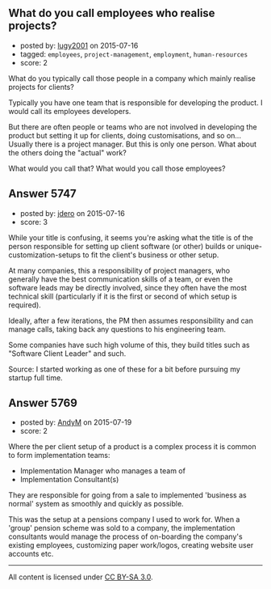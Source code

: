 ## What do you call employees who realise projects?

- posted by: [lugy2001](https://stackexchange.com/users/352883/lugy2001) on 2015-07-16
- tagged: `employees`, `project-management`, `employment`, `human-resources`
- score: 2

What do you typically call those people in a company which mainly realise projects for clients?

Typically you have one team that is responsible for developing the product. I would call its employees developers.

But there are often people or teams who are not involved in developing the product but setting it up for clients, doing customisations, and so on... Usually there is a project manager. But this is only one person. What about the others doing the "actual" work?

What would you call that? What would you call those employees?


## Answer 5747

- posted by: [jdero](https://stackexchange.com/users/1972448/jdero) on 2015-07-16
- score: 3

While your title is confusing, it seems you're asking what the title is of the person responsible for setting up client software (or other) builds or unique-customization-setups to fit the client's business or other setup.

At many companies, this a responsibility of project managers, who generally have the best communication skills of a team, or even the software leads may be directly involved, since they often have the most technical skill (particularly if it is the first or second of which setup is required).

Ideally, after a few iterations, the PM then assumes responsibility and can manage calls, taking back any questions to his engineering team.

Some companies have such high volume of this, they build titles such as "Software Client Leader" and such.

Source: I started working as one of these for a bit before pursuing my startup full time.


## Answer 5769

- posted by: [AndyM](https://stackexchange.com/users/6787/andym) on 2015-07-19
- score: 2

Where the per client setup of a product is a complex process it is common to form implementation teams:
 
- Implementation Manager who manages a team of
 - Implementation Consultant(s)

They are responsible for going from a sale to implemented 'business as normal' system as smoothly and quickly as possible.

This was the setup at a pensions company I used to work for. When a 'group' pension scheme was sold to a company, the implementation consultants would manage the process of on-boarding the company's existing employees, customizing paper work/logos, creating website user accounts etc.



---

All content is licensed under [CC BY-SA 3.0](https://creativecommons.org/licenses/by-sa/3.0/).
